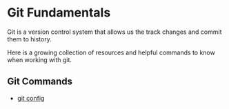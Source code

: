 # Git Fundamentals

Git is a version control system that allows us the track changes and commit them to history.

Here is a growing collection of resources and helpful commands to know when working with git.

## Git Commands
- [git config](./commands/Config.md)